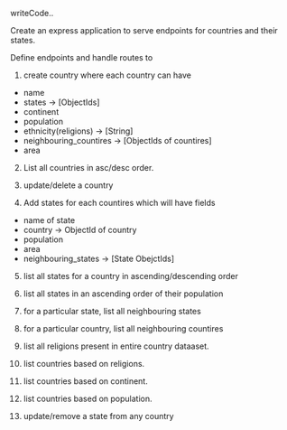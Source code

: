 writeCode..

Create an express application to serve endpoints for countries and their states.

Define endpoints and handle routes to

1. create country where each country can have

- name
- states -> [ObjectIds]
- continent
- population
- ethnicity(religions) -> [String]
- neighbouring_countires -> [ObjectIds of countires]
- area

2. List all countries in asc/desc order.

3. update/delete a country

4. Add states for each countires which will have fields

- name of state
- country -> ObjectId of country
- population
- area
- neighbouring_states -> [State ObejctIds]

5. list all states for a country in ascending/descending order

6. list all states in an ascending order of their population

7. for a particular state, list all neighbouring states

8. for a particular country, list all neighbouring countires

9. list all religions present in entire country dataaset.

10. list countries based on religions.

11. list countries based on continent.

12. list countries based on population.

13. update/remove a state from any country
